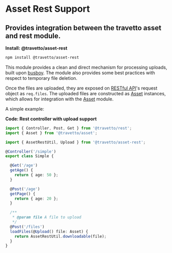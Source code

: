 # Asset Rest Support
## Provides integration between the travetto asset and rest module.

**Install: @travetto/asset-rest**
```bash
npm install @travetto/asset-rest
```

This module provides a clean and direct mechanism for processing uploads, built upon [busboy](https://github.com/mscdex/busboy). The module also provides some best practices with respect to temporary file deletion.

Once the files are uploaded, they are exposed on [RESTful API](https://github.com/travetto/travetto/tree/1.0.0-docs-overhaul/module//rest "Declarative api for RESTful APIs with support for the dependency injection module.")'s request object as `req.files`. The uploaded files are constructed as [Asset](https://github.com/travetto/travetto/tree/1.0.0-docs-overhaul/module//asset/src/types.ts#L5) instances, which allows for  integration with the [Asset](https://github.com/travetto/travetto/tree/1.0.0-docs-overhaul/module//asset "Modular library for storing and retrieving binary assets") module.

A simple example:

**Code: Rest controller with upload support**
```typescript
import { Controller, Post, Get } from '@travetto/rest';
import { Asset } from '@travetto/asset';

import { AssetRestUtil, Upload } from '@travetto/asset-rest';

@Controller('/simple')
export class Simple {

  @Get('/age')
  getAge() {
    return { age: 50 };
  }

  @Post('/age')
  getPage() {
    return { age: 20 };
  }

  /**
   * @param file A file to upload
   */
  @Post('/files')
  loadFiles(@Upload() file: Asset) {
    return AssetRestUtil.downloadable(file);
  }
}
```

